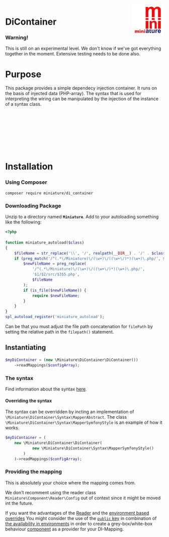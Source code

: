 <img align="right" width="100" height="100" src="https://github.com/guidoerfen/miniature-component/blob/master/img/miniature-logo-100px.png">







# DiContainer
### Warning!
This is still on an experimental level.
We don't know if we've got everything together in the moment.
Extensive testing needs to be done also.

# Purpose

This package provides a simple dependecy injection container.
It runs on the basis of injected data (PHP-array).
The syntax that is used for interpreting the wiring can be manipulated by the injection of the instance of a syntax class.




<div>&nbsp;<br>&nbsp;<br>&nbsp;<br>&nbsp;<br>&nbsp;<br>&nbsp;<br>&nbsp;</div>

# Installation
### Using Composer

```shell script
composer require miniature/di_container
```
### Downloading Package

Unzip to a directory named **`Miniature`**.
Add to your autoloading something like the following:

```PHP
<?php

function miniature_autoload($class)
{
    $fileName = str_replace('\\', '/', realpath(__DIR__) . '/' . $class ) . '.php';
    if (preg_match('/^(.*\/Miniature)\/(\w+)\/((\w+\/)*)(\w+)\.php/', $fileName)) {
        $newFileName = preg_replace(
            '/^(.*\/Miniature)\/(\w+)\/((\w+\/)*)(\w+)\.php/',
            '$1/$2/src/$3$5.php',
            $fileName
        );
        if (is_file($newFileName)) {
            require $newFileName;
        }
    }
}
spl_autoload_register('miniature_autoload');

```

Can be that you must adjust the file path concatenation for `filePath`
by setting the relative path in the `filepath()` statement.






## Instantiating
```PHP
$myDiContainer = (new \Miniature\DiContainer\DiContainer())
    ->readMappings($configArray);
```

### The syntax
Find information about the syntax
[here](https://github.com/guidoerfen/miniature-component#the-di-mapping).


<a name="syntax-overrides"></a>
#### Overriding the syntax

The syntax can be overridden by incting an implementation of
`\Miniature\DiContainer\Syntax\MapperAbstract`.
The class
`\Miniature\DiContainer\Syntax\MapperSymfonyStyle`
is an example of how it works.

```PHP
$myDiContainer = (
    new \Miniature\DiContainer\DiContainer(
            new \Miniature\DiContainer\Syntax\MapperSymfonyStyle()
        )
    )->readMappings($configArray);
```
### Providing the mapping

This is absolutely your choice where the mapping comes from.

We don't recomment using the reader class `Miniature\Component\Reader\Config`
out of context since it might be moved int the future.

If you want the advantages of the
[Reader](https://github.com/guidoerfen/miniature-component#reading-the-configuration-directory)
and the
[environment based overrides](https://github.com/guidoerfen/miniature-component#environment-based-overrides)
You might consider the use of the
[`public` key](https://github.com/guidoerfen/miniature-component#key-public)
 in combination of
[the availability in environments](https://github.com/guidoerfen/miniature-component#setenvallowingpublicaccess)
in order to create a grey-box/white-box behaviour
[component](https://github.com/guidoerfen/miniature-component#the-instance-of-the-component)
as a provider for your DI-Mapping.

